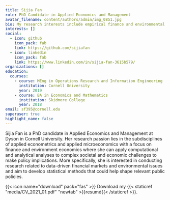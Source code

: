 ```yaml
---
title: Sijia Fan
role: PhD Candidate in Applied Economics and Management
avatar_filename: content/authors/admin/img_0851.jpg
bio: My research interests include empirical finance and environmental economics.
interests: []
social:
  - icon: github
    icon_pack: fab
    link: https://github.com/sijiafan
  - icon: linkedin
    icon_pack: fab
    link: https://www.linkedin.com/in/sijia-fan-3615b579/
organizations: []
education:
  courses:
    - course: MEng in Operations Research and Information Engineering
      institution: Cornell University
      year: 2019
    - course: BA in Economics and Mathematics
      institution: Skidmore College
      year: 2018
email: sf395@cornell.edu
superuser: true
highlight_name: false
---
```

Sijia Fan is a PhD candidate in Applied Economics and Management at Dyson in Cornell University. Her research passion lies in the subdisciplines of applied econometrics and applied microeconomics with a focus on finance and environment economics where she can apply computational and analytical analyses to complex societal and economic challenges to make policy implications. More specifically, she is interested in conducting research related to data-driven financial markets and environmental issues and aim to develop statistical methods that could help shape relevant public policies. 



{{< icon name="download" pack="fas" >}} Download my {{< staticref "media/CV_2021_01.pdf" "newtab" >}}resumé{{< /staticref >}}.
